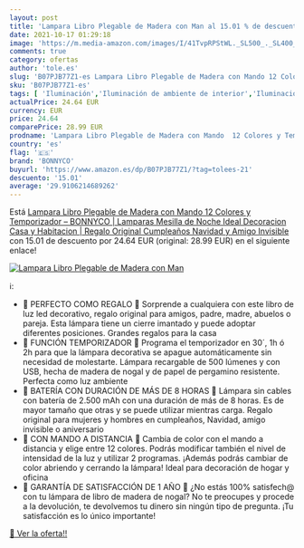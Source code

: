 ```yaml
---
layout: post
title: 'Lampara Libro Plegable de Madera con Man al 15.01 % de descuento'
date: 2021-10-17 01:29:18
image: 'https://m.media-amazon.com/images/I/41TvpRPStWL._SL500_._SL400_.jpg'
comments: true
category: ofertas
author: 'tole.es'
slug: 'B07PJB77Z1-es Lampara Libro Plegable de Madera con Mando 12 Colores y...'
sku: 'B07PJB77Z1-es'
tags: [ 'Iluminación','Iluminación de ambiente de interior','Iluminación de interior','Iluminación decorativa y para usos específicos de interior','bonnyco','navidad', ]
actualPrice: 24.64 EUR
currency: EUR
price: 24.64
comparePrice: 28.99 EUR
prodname: 'Lampara Libro Plegable de Madera con Mando  12 Colores y Temporizador – BONNYCO | Lamparas Mesilla de Noche Ideal Decoracion Casa y Habitacion | Regalo Original Cumpleaños  Navidad y Amigo Invisible'
country: 'es'
flag: '🇪🇸'
brand: 'BONNYCO'
buyurl: 'https://www.amazon.es/dp/B07PJB77Z1/?tag=tolees-21'
descuento: '15.01'
average: '29.9106214689262'
---
```


Está [Lampara Libro Plegable de Madera con Mando  12 Colores y Temporizador – BONNYCO | Lamparas Mesilla de Noche Ideal Decoracion Casa y Habitacion | Regalo Original Cumpleaños  Navidad y Amigo Invisible](https://www.amazon.es/dp/B07PJB77Z1/?tag=tolees-21) con 15.01 de descuento por 24.64 EUR (original: 28.99 EUR) en el siguiente enlace!

[![Lampara Libro Plegable de Madera con Man](https://m.media-amazon.com/images/I/41TvpRPStWL._SL500_._SL400_.jpg)](https://www.amazon.es/dp/B07PJB77Z1/?tag=tolees-21)

ℹ️:

- 💛 PERFECTO COMO REGALO 💛 Sorprende a cualquiera con este libro de luz led decorativo, regalo original para amigos, padre, madre, abuelos o pareja. Esta lámpara tiene un cierre imantado y puede adoptar diferentes posiciones. Grandes regalos para la casa
- 💙 FUNCIÓN TEMPORIZADOR 💙 Programa el temporizador en 30´, 1h ó 2h para que la lámpara decorativa se apague automáticamente sin necesidad de molestarte. Lámpara recargable de 500 lúmenes y con USB, hecha de madera de nogal y de papel de pergamino resistente. Perfecta como luz ambiente
- 🧡 BATERÍA CON DURACIÓN DE MÁS DE 8 HORAS 🧡 Lámpara sin cables con batería de 2.500 mAh con una duración de más de 8 horas. Es de mayor tamaño que otras y se puede utilizar mientras carga. Regalo original para mujeres y hombres en cumpleaños, Navidad, amigo invisible o aniversario
- 💚 CON MANDO A DISTANCIA 💚 Cambia de color con el mando a distancia y elige entre 12 colores. Podrás modificar también el nivel de intensidad de la luz y utilizar 2 programas. ¡Además podrás cambiar de color abriendo y cerrando la lámpara! Ideal para decoración de hogar y oficina
- 💜 GARANTÍA DE SATISFACCIÓN DE 1 AÑO 💜 ¿No estás 100% satisfech@ con tu lámpara de libro de madera de nogal? No te preocupes y procede a la devolución, te devolvemos tu dinero sin ningún tipo de pregunta. ¡Tu satisfacción es lo único importante!

[🛒 Ver la oferta!!](https://www.amazon.es/dp/B07PJB77Z1/?tag=tolees-21)
